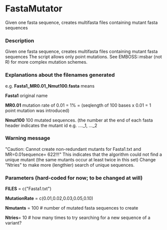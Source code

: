 # FastaMutator
Given one fasta sequence, creates multifasta files containing mutant fasta sequences

### Description 
Given one fasta sequence, creates multifasta files containing mutant fasta sequences
The script allows only point mutations. See EMBOSS::msbar (not R) for more complex mutation schemes.

### Explanations about the filenames generated
   e.g. __Fasta1_MR0.01_Nmut100.fasta__ means
   
   __Fasta1__ original name 

   __MR0.01__ mutation rate of 0.01 = 1% = (seqlength of 100 bases x 0.01 = 1 point mutation was introduced)

   __Nmut100__ 100 mutated sequences. (the number at the end of each fasta header indicates the mutant id e.g. …._1, …_2


### Warning message 
"Caution: Cannot create non-redundant mutants for Fasta1.txt and MR=0.01sequence= 622!!!"
This indicates that the algorithm could not find a unique mutant (the same mutants occur at least twice in this set)
Change "Ntries" to make more (lengthier) search of unique sequences.

### Parameters (hard-coded for now; to be changed at will)

__FILES__ = c("Fasta1.txt")

__MutationRate__ = c(0.01,0.02,0.03,0.05,0.10)

__Nmutants__ = 100 # number of mutated fasta sequences to create

__Ntries__= 10 # how many times to try searching for a new sequence of a variant?

